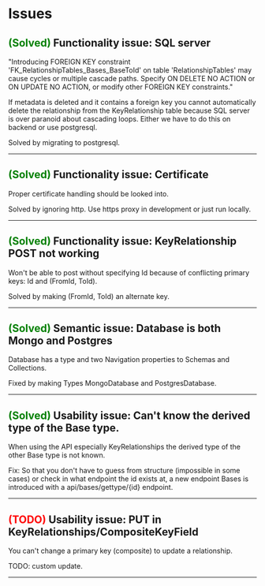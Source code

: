 Issues
=======

## <span style="color:green">(Solved)</span> Functionality issue: SQL server 
"Introducing FOREIGN KEY constraint 'FK_RelationshipTables_Bases_BaseToId' on table 
'RelationshipTables' may cause cycles or multiple cascade paths. Specify ON DELETE NO 
ACTION or ON UPDATE NO ACTION, or modify other FOREIGN KEY constraints."

If metadata is deleted and it contains a foreign key you cannot automatically
delete the relationship from the KeyRelationship table because SQL server is 
over paranoid about cascading loops. Either we have to do this on backend or use postgresql.

Solved by migrating to postgresql.

---

## <span style="color:green">(Solved)</span> Functionality issue: Certificate

Proper certificate handling should be looked into.

Solved by ignoring http. Use https proxy in development or just run locally.

---

## <span style="color:green">(Solved)</span> Functionality issue: KeyRelationship POST not working

Won't be able to post without specifying Id because of conflicting primary keys:
Id and (FromId, ToId).

Solved by making (FromId, ToId) an alternate key.

---

## <span style="color:green">(Solved)</span> Semantic issue: Database is both Mongo and Postgres

Database has a type and two Navigation properties to Schemas and Collections.

Fixed by making Types MongoDatabase and PostgresDatabase.

---

## <span style="color:green">(Solved)</span> Usability issue: Can't know the derived type of the Base type.

When using the API especially KeyRelationships the derived type of the other Base type is not known.

Fix: So that you don't have to guess from structure (impossible in some cases) or check in what endpoint
the id exists at, a new endpoint Bases is introduced with a api/bases/gettype/{id} endpoint.

 ---
## <span style="color:red">(TODO)</span> Usability issue: PUT in KeyRelationships/CompositeKeyField

You can't change a primary key (composite) to update a relationship.

TODO: custom update.

---